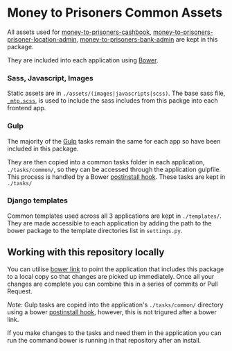 # Money to Prisoners Common Assets

All assets used for [money-to-prisoners-cashbook](), [money-to-prisoners-prisoner-location-admin](https://github.com/ministryofjustice/money-to-prisoners-prisoner-location-admin/), [money-to-prisoners-bank-admin](https://github.com/ministryofjustice/money-to-prisoners-bank-admin/) are kept in this package.

They are included into each application using [Bower](http://bower.io/).

### Sass, Javascript, Images

Static assets are in `./assets/(images|javascripts|scss)`. The base sass file, [`_mtp.scss`](https://github.com/ministryofjustice/money-to-prisoners-common/blob/master/assets/scss/_mtp.scss), is used to include the sass includes from this packge into each frontend app.

### Gulp

The majority of the [Gulp](http://gulpjs.com/) tasks remain the same for each app so have been included in this package. 

They are then copied into a common tasks folder in each application, `./tasks/common/`, so they can be accessed through the application gulpfile. This process is handled by a Bower [postinstall hook](https://github.com/bower/bower/blob/master/HOOKS.md). These tasks are kept in `./tasks/`

### Django templates

Common templates used across all 3 applications are kept in `./templates/`. They are made accessible to each application by adding the path to the bower package to the template directories list in `settings.py`.

## Working with this repository locally

You can utilise [bower link](http://bower.io/docs/api/#link) to point the application that includes this package to a local copy so that changes are picked up immediately. Once all your changes are complete you can combine this in a series of commits or Pull Request. 

*Note:* Gulp tasks are copied into the application's `./tasks/common/` directory using a bower [postinstall hook](https://github.com/bower/bower/blob/master/HOOKS.md), however, this is not trigured after a bower link. 

If you make changes to the tasks and need them in the application you can run the command bower is running in that repository after an install.
